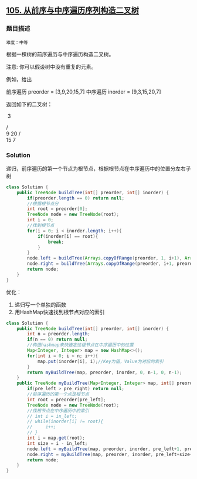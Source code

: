 ## [105. 从前序与中序遍历序列构造二叉树](https://leetcode-cn.com/problems/construct-binary-tree-from-preorder-and-inorder-traversal/)

### 题目描述

`难度：中等`

根据一棵树的前序遍历与中序遍历构造二叉树。

注意:
你可以假设树中没有重复的元素。

例如，给出

前序遍历 preorder = [3,9,20,15,7]
中序遍历 inorder = [9,3,15,20,7]

返回如下的二叉树：

​	3

   / \
  9  20
    /  \
   15   7

### Solution

递归，前序遍历的第一个节点为根节点，根据根节点在中序遍历中的位置分左右子树

```java
class Solution {
    public TreeNode buildTree(int[] preorder, int[] inorder) {
        if(preorder.length == 0) return null;
        //根据根节点分
        int root = preorder[0];
        TreeNode node = new TreeNode(root);
        int i = 0;
        //找到根节点
        for(i = 0; i < inorder.length; i++){
            if(inorder[i] == root){
                break;
            }
        }
        node.left = buildTree(Arrays.copyOfRange(preorder, 1, i+1), Arrays.copyOfRange(inorder, 0, i));
        node.right = buildTree(Arrays.copyOfRange(preorder, i+1, preorder.length), Arrays.copyOfRange(inorder, i+1, inorder.length));
        return node;
    }
}
```

优化：

1. 递归写一个单独的函数
2. 用HashMap快速找到根节点对应的索引



```java
class Solution {
    public TreeNode buildTree(int[] preorder, int[] inorder) {
        int n = preorder.length;
        if(n == 0) return null;
        //构造hashmap来快速定位根节点在中序遍历中的位置
        Map<Integer, Integer> map = new HashMap<>();
        for(int i = 0; i < n; i++){
            map.put(inorder[i], i);//Key为值，Value为对应的索引
        }
        return myBuildTree(map, preorder, inorder, 0, n-1, 0, n-1);
    }
    public TreeNode myBuildTree(Map<Integer, Integer> map, int[] preorder, int[] inorder, int pre_left, int pre_right, int in_left, int in_right){
        if(pre_left > pre_right) return null;
        //前序遍历的第一个点是根节点
        int root = preorder[pre_left];
        TreeNode node = new TreeNode(root);
        //找根节点在中序遍历中的索引
        // int i = in_left;
        // while(inorder[i] != root){
        //     i++;
        // }
        int i = map.get(root);
        int size = i - in_left;
        node.left = myBuildTree(map, preorder, inorder, pre_left+1, pre_left+size, in_left, i-1);
        node.right = myBuildTree(map, preorder, inorder, pre_left+size+1, pre_right, i+1, in_right);
        return node;
    }
}
```

